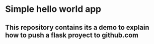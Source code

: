 # Simple hello world app

## This repository contains its a demo to explain how to push a flask proyect to github.com
